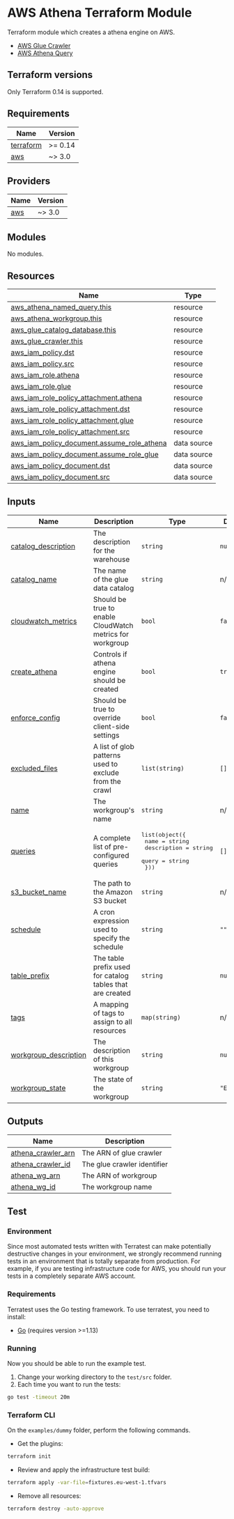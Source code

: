 # AWS Athena Terraform Module

Terraform module which creates a athena engine on AWS.

* [AWS Glue Crawler](https://www.terraform.io/docs/providers/aws/r/glue_crawler.html)
* [AWS Athena Query](https://www.terraform.io/docs/providers/aws/r/athena_named_query.html)

## Terraform versions

Only Terraform 0.14 is supported.

<!-- BEGINNING OF PRE-COMMIT-TERRAFORM DOCS HOOK -->
## Requirements

| Name | Version |
|------|---------|
| <a name="requirement_terraform"></a> [terraform](#requirement\_terraform) | >= 0.14 |
| <a name="requirement_aws"></a> [aws](#requirement\_aws) | ~> 3.0 |

## Providers

| Name | Version |
|------|---------|
| <a name="provider_aws"></a> [aws](#provider\_aws) | ~> 3.0 |

## Modules

No modules.

## Resources

| Name | Type |
|------|------|
| [aws_athena_named_query.this](https://registry.terraform.io/providers/hashicorp/aws/latest/docs/resources/athena_named_query) | resource |
| [aws_athena_workgroup.this](https://registry.terraform.io/providers/hashicorp/aws/latest/docs/resources/athena_workgroup) | resource |
| [aws_glue_catalog_database.this](https://registry.terraform.io/providers/hashicorp/aws/latest/docs/resources/glue_catalog_database) | resource |
| [aws_glue_crawler.this](https://registry.terraform.io/providers/hashicorp/aws/latest/docs/resources/glue_crawler) | resource |
| [aws_iam_policy.dst](https://registry.terraform.io/providers/hashicorp/aws/latest/docs/resources/iam_policy) | resource |
| [aws_iam_policy.src](https://registry.terraform.io/providers/hashicorp/aws/latest/docs/resources/iam_policy) | resource |
| [aws_iam_role.athena](https://registry.terraform.io/providers/hashicorp/aws/latest/docs/resources/iam_role) | resource |
| [aws_iam_role.glue](https://registry.terraform.io/providers/hashicorp/aws/latest/docs/resources/iam_role) | resource |
| [aws_iam_role_policy_attachment.athena](https://registry.terraform.io/providers/hashicorp/aws/latest/docs/resources/iam_role_policy_attachment) | resource |
| [aws_iam_role_policy_attachment.dst](https://registry.terraform.io/providers/hashicorp/aws/latest/docs/resources/iam_role_policy_attachment) | resource |
| [aws_iam_role_policy_attachment.glue](https://registry.terraform.io/providers/hashicorp/aws/latest/docs/resources/iam_role_policy_attachment) | resource |
| [aws_iam_role_policy_attachment.src](https://registry.terraform.io/providers/hashicorp/aws/latest/docs/resources/iam_role_policy_attachment) | resource |
| [aws_iam_policy_document.assume_role_athena](https://registry.terraform.io/providers/hashicorp/aws/latest/docs/data-sources/iam_policy_document) | data source |
| [aws_iam_policy_document.assume_role_glue](https://registry.terraform.io/providers/hashicorp/aws/latest/docs/data-sources/iam_policy_document) | data source |
| [aws_iam_policy_document.dst](https://registry.terraform.io/providers/hashicorp/aws/latest/docs/data-sources/iam_policy_document) | data source |
| [aws_iam_policy_document.src](https://registry.terraform.io/providers/hashicorp/aws/latest/docs/data-sources/iam_policy_document) | data source |

## Inputs

| Name | Description | Type | Default | Required |
|------|-------------|------|---------|:--------:|
| <a name="input_catalog_description"></a> [catalog\_description](#input\_catalog\_description) | The description for the warehouse | `string` | `null` | no |
| <a name="input_catalog_name"></a> [catalog\_name](#input\_catalog\_name) | The name of the glue data catalog | `string` | n/a | yes |
| <a name="input_cloudwatch_metrics"></a> [cloudwatch\_metrics](#input\_cloudwatch\_metrics) | Should be true to enable CloudWatch metrics for workgroup | `bool` | `false` | no |
| <a name="input_create_athena"></a> [create\_athena](#input\_create\_athena) | Controls if athena engine should be created | `bool` | `true` | no |
| <a name="input_enforce_config"></a> [enforce\_config](#input\_enforce\_config) | Should be true to override client-side settings | `bool` | `false` | no |
| <a name="input_excluded_files"></a> [excluded\_files](#input\_excluded\_files) | A list of glob patterns used to exclude from the crawl | `list(string)` | `[]` | no |
| <a name="input_name"></a> [name](#input\_name) | The workgroup's name | `string` | n/a | yes |
| <a name="input_queries"></a> [queries](#input\_queries) | A complete list of pre-configured queries | <pre>list(object({<br>    name        = string<br>    description = string<br>    query       = string<br>  }))</pre> | `[]` | no |
| <a name="input_s3_bucket_name"></a> [s3\_bucket\_name](#input\_s3\_bucket\_name) | The path to the Amazon S3 bucket | `string` | n/a | yes |
| <a name="input_schedule"></a> [schedule](#input\_schedule) | A cron expression used to specify the schedule | `string` | `""` | no |
| <a name="input_table_prefix"></a> [table\_prefix](#input\_table\_prefix) | The table prefix used for catalog tables that are created | `string` | `null` | no |
| <a name="input_tags"></a> [tags](#input\_tags) | A mapping of tags to assign to all resources | `map(string)` | n/a | yes |
| <a name="input_workgroup_description"></a> [workgroup\_description](#input\_workgroup\_description) | The description of this workgroup | `string` | `null` | no |
| <a name="input_workgroup_state"></a> [workgroup\_state](#input\_workgroup\_state) | The state of the workgroup | `string` | `"ENABLED"` | no |

## Outputs

| Name | Description |
|------|-------------|
| <a name="output_athena_crawler_arn"></a> [athena\_crawler\_arn](#output\_athena\_crawler\_arn) | The ARN of glue crawler |
| <a name="output_athena_crawler_id"></a> [athena\_crawler\_id](#output\_athena\_crawler\_id) | The glue crawler identifier |
| <a name="output_athena_wg_arn"></a> [athena\_wg\_arn](#output\_athena\_wg\_arn) | The ARN of workgroup |
| <a name="output_athena_wg_id"></a> [athena\_wg\_id](#output\_athena\_wg\_id) | The workgroup name |
<!-- END OF PRE-COMMIT-TERRAFORM DOCS HOOK -->

## Test

### Environment

Since most automated tests written with Terratest can make potentially destructive changes in your environment, we
strongly recommend running tests in an environment that is totally separate from production. For example, if you are
testing infrastructure code for AWS, you should run your tests in a completely separate AWS account.

### Requirements

Terratest uses the Go testing framework. To use terratest, you need to install:

* [Go](https://golang.org/) (requires version >=1.13)

### Running

Now you should be able to run the example test.

1. Change your working directory to the `test/src` folder.
1. Each time you want to run the tests:

```bash
go test -timeout 20m
```

### Terraform CLI

On the `examples/dummy` folder, perform the following commands.

* Get the plugins:

```bash
terraform init
```

* Review and apply the infrastructure test build:

```bash
terraform apply -var-file=fixtures.eu-west-1.tfvars
```

* Remove all resources:

```bash
terraform destroy -auto-approve
```
